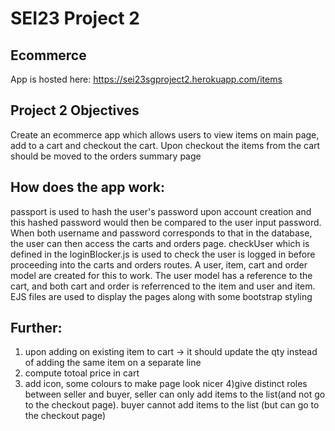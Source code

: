 # SEI23 Project 2

## Ecommerce

App is hosted here: https://sei23sgproject2.herokuapp.com/items

## Project 2 Objectives
Create an ecommerce app which allows users to view items on main page, add to a cart and checkout the cart. Upon checkout the items from the cart should be moved to the orders summary page


## How does the app work:
passport is used to hash the user's password upon account creation and this hashed password would then be compared to the user input password.
When both username and password corresponds to that in the database, the user can then access the carts and orders page.
checkUser which is defined in the loginBlocker.js is used to check the user is logged in before proceeding into the carts and orders routes.
A user, item, cart and order model are created for this to work.
The user model has a reference to the cart, and both cart and order is referrenced to the item and user and item.
EJS files are used to display the pages along with some bootstrap styling

## Further:
1) upon adding on existing item to cart -> it should update the qty instead of adding the same item on a separate line
2) compute totoal price in cart
3) add icon, some colours to make page look nicer
4)give distinct roles between seller and buyer, seller can only add items to the list(and not go to the checkout page).
buyer cannot add items to the list (but can go to the checkout page)
